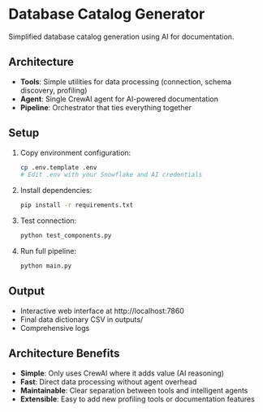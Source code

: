 # Database Catalog Generator

Simplified database catalog generation using AI for documentation.

## Architecture

- **Tools**: Simple utilities for data processing (connection, schema discovery, profiling)
- **Agent**: Single CrewAI agent for AI-powered documentation
- **Pipeline**: Orchestrator that ties everything together

## Setup

1. Copy environment configuration:
   ```bash
   cp .env.template .env
   # Edit .env with your Snowflake and AI credentials
   ```

2. Install dependencies:
   ```bash
   pip install -r requirements.txt
   ```

3. Test connection:
   ```bash
   python test_components.py
   ```

4. Run full pipeline:
   ```bash
   python main.py
   ```

## Output

- Interactive web interface at http://localhost:7860
- Final data dictionary CSV in outputs/
- Comprehensive logs

## Architecture Benefits

- **Simple**: Only uses CrewAI where it adds value (AI reasoning)
- **Fast**: Direct data processing without agent overhead
- **Maintainable**: Clear separation between tools and intelligent agents
- **Extensible**: Easy to add new profiling tools or documentation features
